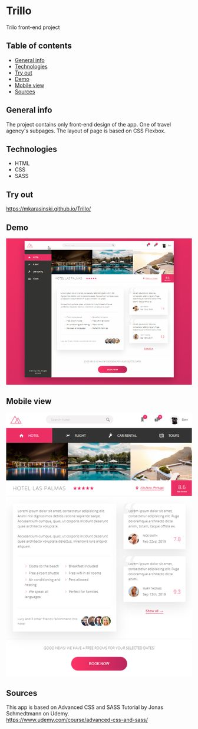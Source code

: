 # Trillo
Trilo front-end project


## Table of contents
* [General info](#general-info)
* [Technologies](#technologies)
* [Try out](#try-out)
* [Demo](#demo)
* [Mobile view](#mobile-view)
* [Sources](#sources)

## General info

The project contains only front-end design of the app. One of travel agency's subpages. The layout of page is based on CSS Flexbox.

## Technologies
* HTML
* CSS
* SASS

## Try out
https://mkarasinski.github.io/Trillo/

## Demo

<p align="center">
  <img src="./demo/Trillo.gif" />
</p>

## Mobile view
  
<p align="center">
  <img src="./demo/Trillo.png" />
</p>
  
## Sources
This app is based on Advanced CSS and SASS Tutorial by Jonas Schmedtmann on Udemy.  
https://www.udemy.com/course/advanced-css-and-sass/
